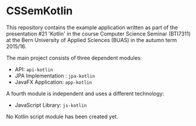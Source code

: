 # CSSemKotlin
This repository contains the example application written as part of the presentation #21 'Kotlin'
in the course Computer Science Seminar (BTI7311) at the Bern University of Applied Sciences (BUAS) in the autumn term 2015/16.

The main project consists of three dependent modules:
* API: `api-kotlin`
* JPA Implementation : `jpa-kotlin`
* JavaFX Application: `app-kotlin`

A fourth module is independent and uses a different technology:
* JavaScript Library: `js-kotlin`

No Kotlin script module has been created yet.
